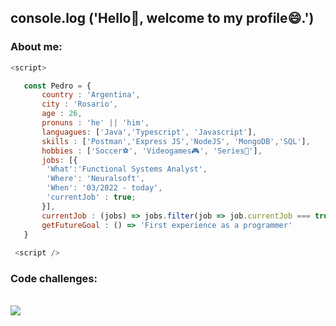  ##  console.log ('Hello👋, welcome to my profile😄.')

### About me:
 
 ```js
 <script>
 
    const Pedro = {
        country : 'Argentina',
        city : 'Rosario',
        age : 26,
        pronuns : 'he' || 'him',
        languagues: ['Java','Typescript', 'Javascript'],
        skills : ['Postman','Express JS','NodeJS', 'MongoDB','SQL'],
        hobbies : ['Soccer⚽', 'Videogames🎮', 'Series🍿'],
        jobs: [{
         'What':'Functional Systems Analyst',
         'Where': 'Neuralsoft',
         'When': '03/2022 - today',
         'currentJob' : true;
        }],
        currentJob : (jobs) => jobs.filter(job => job.currentJob === true),
        getFutureGoal : () => 'First experience as a programmer'
    }
    
  <script />
 
 ```

 ### Code challenges:
 <br>
 <a href= 'https://www.codewars.com/users/pedrojrb'><img src="https://www.codewars.com/users/pedrojrb/badges/large" /></a>
 <br>
